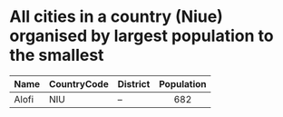 # All cities in a country (Niue) organised by largest population to the smallest

| Name | CountryCode | District | Population |
| :--- | :--- | :--- | :---: |
|Alofi|NIU|–|682|
